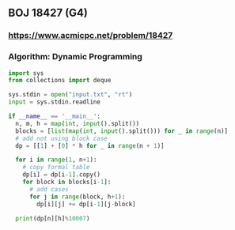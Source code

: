 ## BOJ 18427 (G4)

### https://www.acmicpc.net/problem/18427

### Algorithm: Dynamic Programming

```python
import sys
from collections import deque

sys.stdin = open("input.txt", "rt")
input = sys.stdin.readline

if __name__ == '__main__':
  n, m, h = map(int, input().split())
  blocks = [list(map(int, input().split())) for _ in range(n)]
  # add not using block case
  dp = [[1] + [0] * h for _ in range(n + 1)]

  for i in range(1, n+1):
    # copy formal table
    dp[i] = dp[i-1].copy()
    for block in blocks[i-1]:
      # add cases
      for j in range(block, h+1):
        dp[i][j] += dp[i-1][j-block]

  print(dp[n][h]%10007)
```
